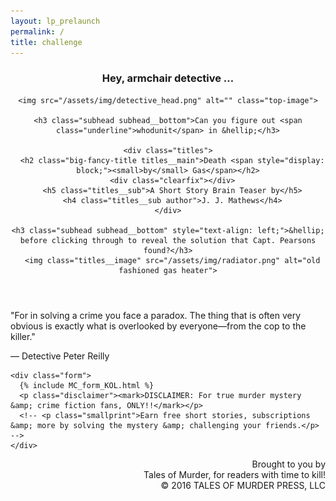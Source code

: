 ```yaml
---
layout: lp_prelaunch
permalink: /
title: challenge
---
```


<div class="lp">

  <header>
    <h3 class="subhead subhead__top">Hey, armchair detective &hellip;</h3>

    <img src="/assets/img/detective_head.png" alt="" class="top-image">

    <h3 class="subhead subhead__bottom">Can you figure out <span class="underline">whodunit</span> in &hellip;</h3>

    <div class="titles">
      <h2 class="big-fancy-title titles__main">Death <span style="display: block;"><small>by</small> Gas</span></h2>
      <div class="clearfix"></div>
      <h5 class="titles__sub">A Short Story Brain Teaser by</h5>
      <h4 class="titles__sub author">J. J. Mathews</h4>
    </div>

    <h3 class="subhead subhead__bottom" style="text-align: left;">&hellip; before clicking through to reveal the solution that Capt. Pearsons found?</h3>
      <img class="titles__image" src="/assets/img/radiator.png" alt="old fashioned gas heater">
  </header>

  <section class="lp__main">
    <p class="italic">"For in solving a crime you face a paradox. The thing that is often very obvious is exactly what is overlooked by everyone&mdash;from the cop to the killer."</p>
    <p class="right italic">&mdash; Detective Peter Reilly</p>

    <div class="form">
      {% include MC_form_KOL.html %}
      <p class="disclaimer"><mark>DISCLAIMER: For true murder mystery &amp; crime fiction fans, ONLY!!</mark></p>
      <!-- <p class="smallprint">Earn free short stories, subscriptions &amp; more by solving the mystery &amp; challenging your friends.</p> -->
    </div>
  </section>

  <footer style="text-align:right;">
    <p class="right small">Brought to you by<br><span class="bloodied italic">Tales of Murder, for readers with time to <span class="underline">kill</span>!</span><br>&copy; 2016 TALES OF MURDER PRESS, LLC</p>
    <!-- <p class="right small copyright">&copy; 2016 TALES OF MURDER PRESS, LLC</p> -->
  </footer>

</div> <!-- end div.lp -->
